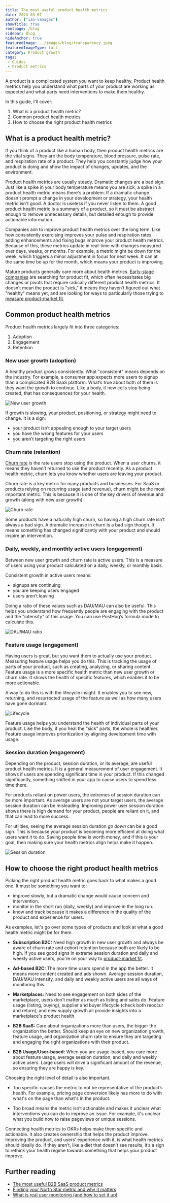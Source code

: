 ```yaml
---
title: The most useful product health metrics
date: 2023-03-07
author: ["ian-vanagas"]
showTitle: true
rootpage: /blog
sidebar: Blog
hideAnchor: true
featuredImage: ../images/blog/transparency.jpeg
featuredImageType: full
category: Product growth
tags:
 - Guides
 - Product metrics
---
```


A product is a complicated system you want to keep healthy. Product health metrics help you understand what parts of your product are working as expected and what parts need interventions to make them healthy.

In this guide, I'll cover:

1. What is a product health metric?
2. Common product health metrics
3. How to choose the right product health metrics

## What is a product health metric?

If you think of a product like a human body, then product health metrics are the vital signs. They are the body temperature, blood pressure, pulse rate, and respiration rate of a product. They help you constantly judge how your product is doing and show the impact of changes, updates, and the environment.

Product health metrics are usually steady. Dramatic changes are a bad sign. Just like a spike in your body temperature means you are sick, a spike in a product health metric means there's a problem. If a dramatic change doesn't prompt a change in your development or strategy, your health metric isn't good. A doctor is useless if you never listen to them. A good product health metric is a summary of a product, so it must be abstract enough to remove unnecessary details, but detailed enough to provide actionable information.

Companies aim to improve product health metrics over the long term. Like how consistently exercising improves your pulse and respiration rates, adding enhancements and fixing bugs improve your product health metrics. Because of this, these metrics update in real-time with changes measured over days, weeks, or months. For example, a metric might be down for the week, which triggers a minor adjustment in focus for next week. It can at the same time be up for the month, which means your product is improving. 

Mature products generally care more about health metrics. [Early-stage companies](/blog/early-stage-analytics) are searching for product fit, which often necessitates big changes or pivots that require radically different product health metrics. It doesn’t mean the product is "sick," it means they haven’t figured out what "healthy" means yet, and are looking for ways to particularly those trying to [measure product-market fit](/blog/measure-product-market-fit).

## Common product health metrics

Product health metrics largely fit into three categories:

1. Adoption
2. Engagement
3. Retention

### New user growth (adoption)

A healthy product grows consistently. What "consistent" means depends on the industry. For example, a consumer app expects more users to signup than a complicated B2B SaaS platform. What’s true about both of them is they want the growth to continue. Like a body, if new cells stop being created, that has consequences for your health.

![New user growth](../images/blog/product-health-metrics/growth.png)

If growth is slowing, your product, positioning, or strategy might need to change. It is a sign:

- your product isn’t appealing enough to your target users
- you have the wrong features for your users
- you aren’t targeting the right users

### Churn rate (retention)

[Churn rate](/blog/customer-churn-analysis-guide) is the rate users stop using the product. When a user churns, it means they haven’t returned to use the product recently. As a product health metric, churn lets you know whether users are leaving your product. 

Churn rate is a key metric for many products and businesses. For SaaS or products relying on recurring usage (and revenue), churn might be the most important metric. This is because it is one of the key drivers of revenue and growth (along with new user growth).

![Churn rate](../images/blog/product-health-metrics/churn.png)

Some products have a naturally high churn, so having a high churn rate isn’t always a bad sign. A dramatic increase in churn is a bad sign though. It means something has changed significantly with your product and should inspire an intervention.

### Daily, weekly, and monthly active users (engagement)

Between new user growth and churn rate is active users. This is a measure of users using your product calculated on a daily, weekly, or monthly basis.

Consistent growth in active users means:

- signups are continuing
- you are keeping users engaged
- users aren’t leaving

Doing a ratio of these values such as DAU/MAU can also be useful. This helps you understand how frequently people are engaging with the product and the "intensity" of this usage. You can use PostHog’s formula mode to calculate this. 

![DAU/MAU ratio](../images/blog/product-health-metrics/daumau.png)

### Feature usage (engagement)

Having users is great, but you want them to actually use your product. Measuring feature usage helps you do this. This is tracking the usage of parts of your product, such as creating, analyzing, or sharing content. Feature usage is a more specific health metric than new user growth or churn rate. It shows the health of specific features, which enables it to be more actionable.

A way to do this is with the lifecycle insight. It enables you to see new, returning, and resurrected usage of the feature as well as how many users have gone dormant.

![Lifecycle](../images/blog/product-health-metrics/lifecycle.png)

Feature usage helps you understand the health of individual parts of your product. Like the body, if you heal the "sick" parts, the whole is healthier. Feature usage improves prioritization by aligning development time with usage.

### Session duration (engagement)

Depending on the product, session duration, or its average, are useful product health metrics. It is a general measurement of user engagement. It shows if users are spending significant time in your product. If this changed significantly, something shifted in your app to cause users to spend less time there.

For products reliant on power users, the extremes of session duration can be more important. As average users are not your target users, the average session duration can be misleading. Improving power user session duration shows there is high demand for your product, people are reliant on it, and that can lead to more success.

For utilities, seeing the average session duration _go down_ can be a good sign. This is because your product is becoming more efficient at doing what users want it to do. Saving people time is worth money, and if this is your goal, then making sure your health metrics align helps make it happen.

![Session duration](../images/blog/product-health-metrics/duration.png)

## How to choose the right product health metrics

Picking the right product health metric goes back to what makes a good one. It must be something you want to:

- improve slowly, but a dramatic change would cause concern and intervention.
- monitor in the short run (daily, weekly) and improve in the long run.
- know and track because it makes a difference in the quality of the product and experience for users.

As examples, let's go over some types of products and look at what a good health metric might be for them:

- **Subscription B2C:** Need high growth in new user growth and always be aware of churn rate and cohort retention because both are likely to be high. If you see good signs in extreme session duration and daily and weekly active users, you're on your way to [product-market fit](/blog/product-market-fit-game).

- **Ad-based B2C:** The more time users spend in the app the better. It means more content created and ads shown. Average session duration, DAU/MAU intensity, and daily and weekly active users are all ways of monitoring this.

- **Marketplaces:** Need to see engagement on both sides of the marketplace, users don't matter as much as listing and sales do. Feature usage (listing, buying), supplier and buyer lifecycle (check both reoccur and return), and new supply growth all provide insights into a marketplace's product health.

- **B2B SaaS:** Care about organizations more than users, the bigger the organization the better. Should keep an eye on new organization growth, feature usage, and organization churn rate to ensure they are targeting and engaging the right organizations with their product.

- **B2B Usage/User-based:** When you are usage-based, you care more about feature usage, average session duration, and daily and weekly active users. Large users will drive a significant amount of the revenue, so ensuring they are happy is key.

Choosing the right level of detail is also important. 

- Too specific causes the metric to not be representative of the product’s health. For example, pricing page conversion likely has more to do with what's on the page than what's in the product.

- Too broad means the metric isn’t actionable and makes it unclear what interventions you can do to improve an issue. For example, it's unclear what you build now to raise pageviews or unique sessions.

Connecting health metrics to OKRs helps make them specific and actionable. It also creates ownership that helps the product improve. Improving the product, and users’ experience with it, is what health metrics should ideally do. If they aren’t, like a diet that doesn’t see results, it’s a sign to rethink your health regime towards something that helps your product improve.

## Further reading

- [The most useful B2B SaaS product metrics](/blog/b2b-saas-product-metrics)
- [Finding your North Star metric and why it matters](/blog/north-star-metrics)
- [What is real user monitoring (and how to set it up)](/blog/real-user-monitoring)
